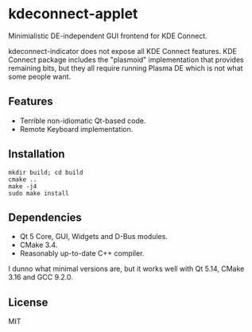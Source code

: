 # kdeconnect-applet

Minimialistic DE-independent GUI frontend for KDE Connect.

kdeconnect-indicator does not expose all KDE Connect features.  KDE Connect
package includes the "plasmoid" implementation that provides remaining bits,
but they all require running Plasma DE which is not what some people want.

## Features

- Terrible non-idiomatic Qt-based code.
- Remote Keyboard implementation.

## Installation

```
mkdir build; cd build
cmake ..
make -j4
sudo make install
```

## Dependencies

- Qt 5 Core, GUI, Widgets and D-Bus modules.
- CMake 3.4.
- Reasonably up-to-date C++ compiler.

I dunno what minimal versions are, but it works well with Qt 5.14, CMake 3.16
and GCC 9.2.0.

## License

MIT
